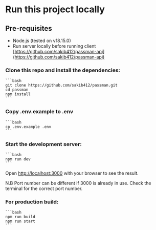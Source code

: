# Run this project locally

## Pre-requisites

- Node.js (tested on v18.15.0)
- Run server locally before running client [https://github.com/sakib412/passman-api](https://github.com/sakib412/passman-api)



### Clone this repo and install the dependencies:
    
    ```bash
    git clone https://github.com/sakib412/passman.git
    cd passman
    npm install
    ```

### Copy .env.example to .env

    ```bash
    cp .env.example .env
    ```

### Start the development server:

    ```bash
    npm run dev
    ```

Open [http://localhost:3000](http://localhost:3000) with your browser to see the result.

N.B Port number can be different if 3000 is already in use. Check the terminal for the correct port number. 

### For production build:

    ```bash
    npm run build
    npm run start
    ```
